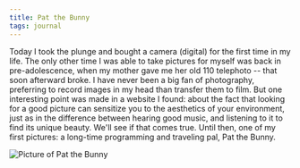 ```yaml
---
title: Pat the Bunny
tags: journal
---
```


Today I took the plunge and bought a camera (digital) for the first time
in my life.  The only other time I was able to take pictures for myself
was back in pre-adolescence, when my mother gave me her old 110
telephoto -- that soon afterward broke.  I have never been a big fan of
photography, preferring to record images in my head than transfer them
to film.  But one interesting point was made in a website I found: about
the fact that looking for a good picture can sensitize you to the
aesthetics of your environment, just as in the difference between
hearing good music, and listening to it to find its unique beauty.
We'll see if that comes true.  Until then, one of my first pictures: a
long-time programming and traveling pal, Pat the Bunny.

![Picture of Pat the Bunny](images/patbunny.jpg "Picture of Pat the Bunny")


